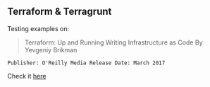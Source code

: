 ## Terraform & Terragrunt
Testing examples on:
> Terraform: Up and Running
Writing Infrastructure as Code
By Yevgeniy Brikman

`Publisher: O'Reilly Media
Release Date: March 2017`

Check it [here](https://www.oreilly.com/library/view/terraform-up-and/9781491977071/)
